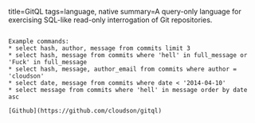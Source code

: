 title=GitQL
tags=language, native
summary=A query-only language for exercising SQL-like read-only interrogation of Git repositories.
~~~~~~

Example commands:
* select hash, author, message from commits limit 3
* select hash, message from commits where 'hell' in full_message or 'Fuck' in full_message
* select hash, message, author_email from commits where author = 'cloudson'
* select date, message from commits where date < '2014-04-10'
* select message from commits where 'hell' in message order by date asc

[Github](https://github.com/cloudson/gitql)
